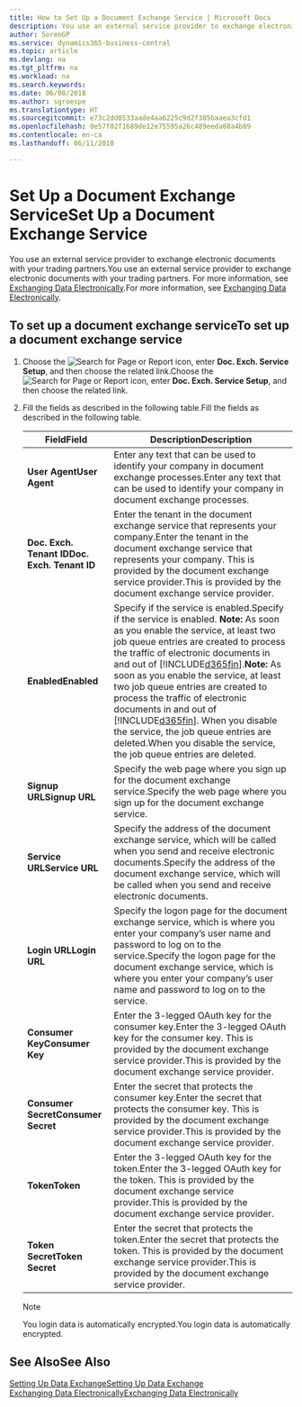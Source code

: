 ```yaml
---
title: How to Set Up a Document Exchange Service | Microsoft Docs
description: You use an external service provider to exchange electronic documents with your trading partners.
author: SorenGP
ms.service: dynamics365-business-central
ms.topic: article
ms.devlang: na
ms.tgt_pltfrm: na
ms.workload: na
ms.search.keywords: 
ms.date: 06/08/2018
ms.author: sgroespe
ms.translationtype: HT
ms.sourcegitcommit: e73c2dd0533aade4aa6225c9d2f385baaea3cfd1
ms.openlocfilehash: 0e57f02f1689de12e75595a26c489eeda68a4b89
ms.contentlocale: en-ca
ms.lasthandoff: 06/11/2018

---
```

# <a name="set-up-a-document-exchange-service"></a><span data-ttu-id="5c454-103">Set Up a Document Exchange Service</span><span class="sxs-lookup"><span data-stu-id="5c454-103">Set Up a Document Exchange Service</span></span>
<span data-ttu-id="5c454-104">You use an external service provider to exchange electronic documents with your trading partners.</span><span class="sxs-lookup"><span data-stu-id="5c454-104">You use an external service provider to exchange electronic documents with your trading partners.</span></span> <span data-ttu-id="5c454-105">For more information, see [Exchanging Data Electronically](across-data-exchange.md).</span><span class="sxs-lookup"><span data-stu-id="5c454-105">For more information, see [Exchanging Data Electronically](across-data-exchange.md).</span></span>  

## <a name="to-set-up-a-document-exchange-service"></a><span data-ttu-id="5c454-106">To set up a document exchange service</span><span class="sxs-lookup"><span data-stu-id="5c454-106">To set up a document exchange service</span></span>  
1. <span data-ttu-id="5c454-107">Choose the ![Search for Page or Report](media/ui-search/search_small.png "Search for Page or Report icon") icon, enter **Doc. Exch. Service Setup**, and then choose the related link.</span><span class="sxs-lookup"><span data-stu-id="5c454-107">Choose the ![Search for Page or Report](media/ui-search/search_small.png "Search for Page or Report icon") icon, enter **Doc. Exch. Service Setup**, and then choose the related link.</span></span>  
2. <span data-ttu-id="5c454-108">Fill the fields as described in the following table.</span><span class="sxs-lookup"><span data-stu-id="5c454-108">Fill the fields as described in the following table.</span></span>  

    |<span data-ttu-id="5c454-109">Field</span><span class="sxs-lookup"><span data-stu-id="5c454-109">Field</span></span>|<span data-ttu-id="5c454-110">Description</span><span class="sxs-lookup"><span data-stu-id="5c454-110">Description</span></span>|  
    |---------------------------------|---------------------------------------|  
    |<span data-ttu-id="5c454-111">**User Agent**</span><span class="sxs-lookup"><span data-stu-id="5c454-111">**User Agent**</span></span>|<span data-ttu-id="5c454-112">Enter any text that can be used to identify your company in document exchange processes.</span><span class="sxs-lookup"><span data-stu-id="5c454-112">Enter any text that can be used to identify your company in document exchange processes.</span></span>|  
    |<span data-ttu-id="5c454-113">**Doc. Exch. Tenant ID**</span><span class="sxs-lookup"><span data-stu-id="5c454-113">**Doc. Exch. Tenant ID**</span></span>|<span data-ttu-id="5c454-114">Enter the tenant in the document exchange service that represents your company.</span><span class="sxs-lookup"><span data-stu-id="5c454-114">Enter the tenant in the document exchange service that represents your company.</span></span> <span data-ttu-id="5c454-115">This is provided by the document exchange service provider.</span><span class="sxs-lookup"><span data-stu-id="5c454-115">This is provided by the document exchange service provider.</span></span>|  
    |<span data-ttu-id="5c454-116">**Enabled**</span><span class="sxs-lookup"><span data-stu-id="5c454-116">**Enabled**</span></span>|<span data-ttu-id="5c454-117">Specify if the service is enabled.</span><span class="sxs-lookup"><span data-stu-id="5c454-117">Specify if the service is enabled.</span></span> <span data-ttu-id="5c454-118">**Note:**  As soon as you enable the service, at least two job queue entries are created to process the traffic of electronic documents in and out of [!INCLUDE[d365fin](includes/d365fin_md.md)].</span><span class="sxs-lookup"><span data-stu-id="5c454-118">**Note:**  As soon as you enable the service, at least two job queue entries are created to process the traffic of electronic documents in and out of [!INCLUDE[d365fin](includes/d365fin_md.md)].</span></span> <span data-ttu-id="5c454-119">When you disable the service, the job queue entries are deleted.</span><span class="sxs-lookup"><span data-stu-id="5c454-119">When you disable the service, the job queue entries are deleted.</span></span>|  
    |<span data-ttu-id="5c454-120">**Signup URL**</span><span class="sxs-lookup"><span data-stu-id="5c454-120">**Signup URL**</span></span>|<span data-ttu-id="5c454-121">Specify the web page where you sign up for the document exchange service.</span><span class="sxs-lookup"><span data-stu-id="5c454-121">Specify the web page where you sign up for the document exchange service.</span></span>|  
    |<span data-ttu-id="5c454-122">**Service URL**</span><span class="sxs-lookup"><span data-stu-id="5c454-122">**Service URL**</span></span>|<span data-ttu-id="5c454-123">Specify the address of the document exchange service, which will be called when you send and receive electronic documents.</span><span class="sxs-lookup"><span data-stu-id="5c454-123">Specify the address of the document exchange service, which will be called when you send and receive electronic documents.</span></span>|  
    |<span data-ttu-id="5c454-124">**Login URL**</span><span class="sxs-lookup"><span data-stu-id="5c454-124">**Login URL**</span></span>|<span data-ttu-id="5c454-125">Specify the logon page for the document exchange service, which is where you enter your company’s user name and password to log on to the service.</span><span class="sxs-lookup"><span data-stu-id="5c454-125">Specify the logon page for the document exchange service, which is where you enter your company’s user name and password to log on to the service.</span></span>|  
    |<span data-ttu-id="5c454-126">**Consumer Key**</span><span class="sxs-lookup"><span data-stu-id="5c454-126">**Consumer Key**</span></span>|<span data-ttu-id="5c454-127">Enter the 3-legged OAuth key for the consumer key.</span><span class="sxs-lookup"><span data-stu-id="5c454-127">Enter the 3-legged OAuth key for the consumer key.</span></span> <span data-ttu-id="5c454-128">This is provided by the document exchange service provider.</span><span class="sxs-lookup"><span data-stu-id="5c454-128">This is provided by the document exchange service provider.</span></span>|  
    |<span data-ttu-id="5c454-129">**Consumer Secret**</span><span class="sxs-lookup"><span data-stu-id="5c454-129">**Consumer Secret**</span></span>|<span data-ttu-id="5c454-130">Enter the secret that protects the consumer key.</span><span class="sxs-lookup"><span data-stu-id="5c454-130">Enter the secret that protects the consumer key.</span></span> <span data-ttu-id="5c454-131">This is provided by the document exchange service provider.</span><span class="sxs-lookup"><span data-stu-id="5c454-131">This is provided by the document exchange service provider.</span></span>|  
    |<span data-ttu-id="5c454-132">**Token**</span><span class="sxs-lookup"><span data-stu-id="5c454-132">**Token**</span></span>|<span data-ttu-id="5c454-133">Enter the 3-legged OAuth key for the token.</span><span class="sxs-lookup"><span data-stu-id="5c454-133">Enter the 3-legged OAuth key for the token.</span></span> <span data-ttu-id="5c454-134">This is provided by the document exchange service provider.</span><span class="sxs-lookup"><span data-stu-id="5c454-134">This is provided by the document exchange service provider.</span></span>|  
    |<span data-ttu-id="5c454-135">**Token Secret**</span><span class="sxs-lookup"><span data-stu-id="5c454-135">**Token Secret**</span></span>|<span data-ttu-id="5c454-136">Enter the secret that protects the token.</span><span class="sxs-lookup"><span data-stu-id="5c454-136">Enter the secret that protects the token.</span></span> <span data-ttu-id="5c454-137">This is provided by the document exchange service provider.</span><span class="sxs-lookup"><span data-stu-id="5c454-137">This is provided by the document exchange service provider.</span></span>|  

    > [!NOTE]  
    > <span data-ttu-id="5c454-138">You login data is automatically encrypted.</span><span class="sxs-lookup"><span data-stu-id="5c454-138">You login data is automatically encrypted.</span></span>

## <a name="see-also"></a><span data-ttu-id="5c454-139">See Also</span><span class="sxs-lookup"><span data-stu-id="5c454-139">See Also</span></span>  
[<span data-ttu-id="5c454-140">Setting Up Data Exchange</span><span class="sxs-lookup"><span data-stu-id="5c454-140">Setting Up Data Exchange</span></span>](across-set-up-data-exchange.md)  
[<span data-ttu-id="5c454-141">Exchanging Data Electronically</span><span class="sxs-lookup"><span data-stu-id="5c454-141">Exchanging Data Electronically</span></span>](across-data-exchange.md)

